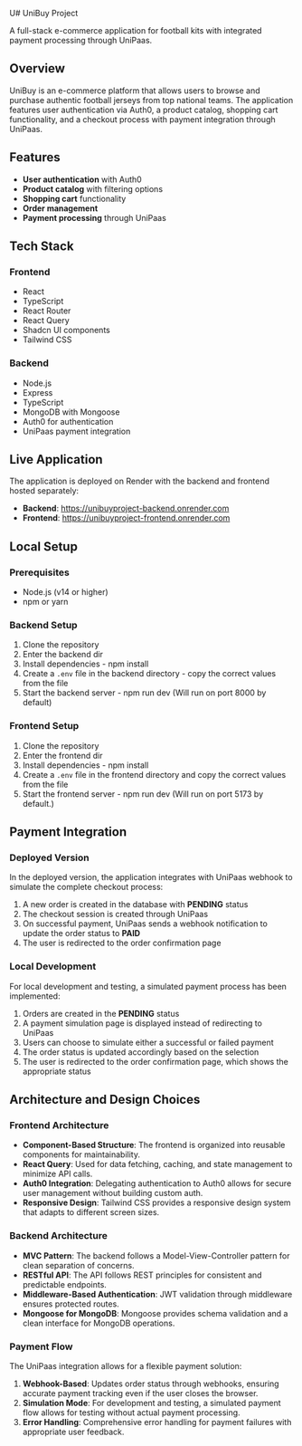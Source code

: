 U# UniBuy Project

A full-stack e-commerce application for football kits with integrated payment processing through UniPaas.

## Overview

UniBuy is an e-commerce platform that allows users to browse and purchase authentic football jerseys from top national teams. The application features user authentication via Auth0, a product catalog, shopping cart functionality, and a checkout process with payment integration through UniPaas.

## Features

* **User authentication** with Auth0
* **Product catalog** with filtering options
* **Shopping cart** functionality
* **Order management**
* **Payment processing** through UniPaas

## Tech Stack

### Frontend

* React
* TypeScript
* React Router
* React Query
* Shadcn UI components
* Tailwind CSS

### Backend

* Node.js
* Express
* TypeScript
* MongoDB with Mongoose
* Auth0 for authentication
* UniPaas payment integration

## Live Application

The application is deployed on Render with the backend and frontend hosted separately:

* **Backend**: https://unibuyproject-backend.onrender.com
* **Frontend**: https://unibuyproject-frontend.onrender.com

## Local Setup

### Prerequisites

* Node.js (v14 or higher)
* npm or yarn

### Backend Setup

1. Clone the repository
2. Enter the backend dir 
3. Install dependencies - npm install
4. Create a `.env` file in the backend directory - copy the correct values from the file
4. Start the backend server - npm run dev (Will run on port 8000 by default)

### Frontend Setup

1. Clone the repository
2. Enter the frontend dir 
3. Install dependencies - npm install
4. Create a `.env` file in the frontend directory and copy the correct values from the file
4. Start the frontend server - npm run dev (Will run on port 5173 by default.)

## Payment Integration

### Deployed Version
In the deployed version, the application integrates with UniPaas webhook to simulate the complete checkout process:

1. A new order is created in the database with **PENDING** status
2. The checkout session is created through UniPaas
3. On successful payment, UniPaas sends a webhook notification to update the order status to **PAID**
4. The user is redirected to the order confirmation page

### Local Development
For local development and testing, a simulated payment process has been implemented:

1. Orders are created in the **PENDING** status
2. A payment simulation page is displayed instead of redirecting to UniPaas
3. Users can choose to simulate either a successful or failed payment
4. The order status is updated accordingly based on the selection
5. The user is redirected to the order confirmation page, which shows the appropriate status

## Architecture and Design Choices

### Frontend Architecture
* **Component-Based Structure**: The frontend is organized into reusable components for maintainability.
* **React Query**: Used for data fetching, caching, and state management to minimize API calls.
* **Auth0 Integration**: Delegating authentication to Auth0 allows for secure user management without building custom auth.
* **Responsive Design**: Tailwind CSS provides a responsive design system that adapts to different screen sizes.

### Backend Architecture
* **MVC Pattern**: The backend follows a Model-View-Controller pattern for clean separation of concerns.
* **RESTful API**: The API follows REST principles for consistent and predictable endpoints.
* **Middleware-Based Authentication**: JWT validation through middleware ensures protected routes.
* **Mongoose for MongoDB**: Mongoose provides schema validation and a clean interface for MongoDB operations.

### Payment Flow
The UniPaas integration allows for a flexible payment solution:

1. **Webhook-Based**: Updates order status through webhooks, ensuring accurate payment tracking even if the user closes the browser.
2. **Simulation Mode**: For development and testing, a simulated payment flow allows for testing without actual payment processing.
3. **Error Handling**: Comprehensive error handling for payment failures with appropriate user feedback.

